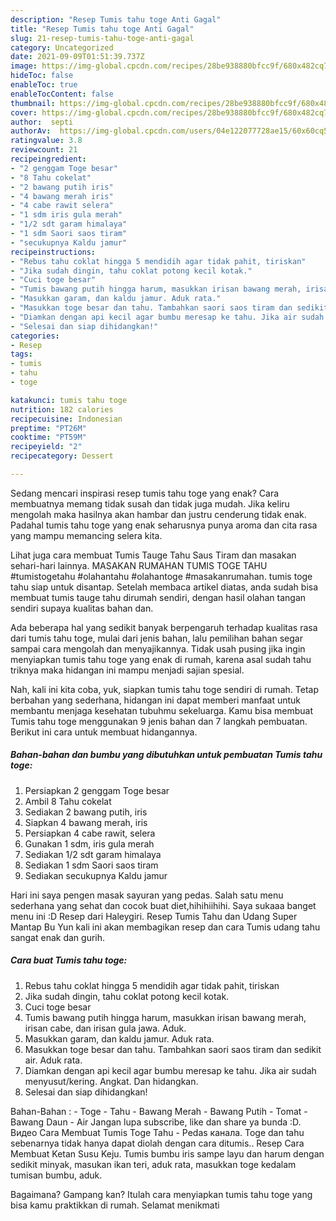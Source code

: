 ```yaml
---
description: "Resep Tumis tahu toge Anti Gagal"
title: "Resep Tumis tahu toge Anti Gagal"
slug: 21-resep-tumis-tahu-toge-anti-gagal
category: Uncategorized
date: 2021-09-09T01:51:39.737Z
image: https://img-global.cpcdn.com/recipes/28be938880bfcc9f/680x482cq70/tumis-tahu-toge-foto-resep-utama.jpg
hideToc: false
enableToc: true
enableTocContent: false
thumbnail: https://img-global.cpcdn.com/recipes/28be938880bfcc9f/680x482cq70/tumis-tahu-toge-foto-resep-utama.jpg
cover: https://img-global.cpcdn.com/recipes/28be938880bfcc9f/680x482cq70/tumis-tahu-toge-foto-resep-utama.jpg
author:  septi
authorAv:  https://img-global.cpcdn.com/users/04e122077728ae15/60x60cq50/avatar.jpg
ratingvalue: 3.8
reviewcount: 21
recipeingredient:
- "2 genggam Toge besar"
- "8 Tahu cokelat"
- "2 bawang putih iris"
- "4 bawang merah iris"
- "4 cabe rawit selera"
- "1 sdm iris gula merah"
- "1/2 sdt garam himalaya"
- "1 sdm Saori saos tiram"
- "secukupnya Kaldu jamur"
recipeinstructions:
- "Rebus tahu coklat hingga 5 mendidih agar tidak pahit, tiriskan"
- "Jika sudah dingin, tahu coklat potong kecil kotak."
- "Cuci toge besar"
- "Tumis bawang putih hingga harum, masukkan irisan bawang merah, irisan cabe, dan irisan gula jawa. Aduk."
- "Masukkan garam, dan kaldu jamur. Aduk rata."
- "Masukkan toge besar dan tahu. Tambahkan saori saos tiram dan sedikit air. Aduk rata."
- "Diamkan dengan api kecil agar bumbu meresap ke tahu. Jika air sudah menyusut/kering. Angkat. Dan hidangkan."
- "Selesai dan siap dihidangkan!"
categories:
- Resep
tags:
- tumis
- tahu
- toge

katakunci: tumis tahu toge 
nutrition: 182 calories
recipecuisine: Indonesian
preptime: "PT26M"
cooktime: "PT59M"
recipeyield: "2"
recipecategory: Dessert

---
```



Sedang mencari inspirasi resep tumis tahu toge yang enak? Cara membuatnya memang tidak susah dan tidak juga mudah. Jika keliru mengolah maka hasilnya akan hambar dan justru cenderung tidak enak. Padahal tumis tahu toge yang enak seharusnya punya aroma dan cita rasa yang mampu memancing selera kita.


Lihat juga cara membuat Tumis Tauge Tahu Saus Tiram dan masakan sehari-hari lainnya. MASAKAN RUMAHAN TUMIS TOGE TAHU #tumistogetahu #olahantahu #olahantoge #masakanrumahan. tumis toge tahu siap untuk disantap. Setelah membaca artikel diatas, anda sudah bisa membuat tumis tauge tahu dirumah sendiri, dengan hasil olahan tangan sendiri supaya kualitas bahan dan.

Ada beberapa hal yang sedikit banyak berpengaruh terhadap kualitas rasa dari tumis tahu toge, mulai dari jenis bahan, lalu pemilihan bahan segar sampai cara mengolah dan menyajikannya. Tidak usah pusing jika ingin menyiapkan tumis tahu toge yang enak di rumah, karena asal sudah tahu triknya maka hidangan ini mampu menjadi sajian spesial.


Nah, kali ini kita coba, yuk, siapkan tumis tahu toge sendiri di rumah. Tetap berbahan yang sederhana, hidangan ini dapat memberi manfaat untuk membantu menjaga kesehatan tubuhmu sekeluarga. Kamu bisa membuat Tumis tahu toge menggunakan 9 jenis bahan dan 7 langkah pembuatan. Berikut ini cara untuk membuat hidangannya.

<!--inarticleads1-->

##### Bahan-bahan dan bumbu yang dibutuhkan untuk pembuatan Tumis tahu toge:

1. Persiapkan 2 genggam Toge besar
1. Ambil 8 Tahu cokelat
1. Sediakan 2 bawang putih, iris
1. Siapkan 4 bawang merah, iris
1. Persiapkan 4 cabe rawit, selera
1. Gunakan 1 sdm, iris gula merah
1. Sediakan 1/2 sdt garam himalaya
1. Sediakan 1 sdm Saori saos tiram
1. Sediakan secukupnya Kaldu jamur


Hari ini saya pengen masak sayuran yang pedas. Salah satu menu sederhana yang sehat dan cocok buat diet,hihihiihihi. Saya sukaaa banget menu ini :D Resep dari Haleygiri. Resep Tumis Tahu dan Udang Super Mantap Bu Yun kali ini akan membagikan resep dan cara Tumis udang tahu sangat enak dan gurih. 

<!--inarticleads2-->

##### Cara buat Tumis tahu toge:

1. Rebus tahu coklat hingga 5 mendidih agar tidak pahit, tiriskan
1. Jika sudah dingin, tahu coklat potong kecil kotak.
1. Cuci toge besar
1. Tumis bawang putih hingga harum, masukkan irisan bawang merah, irisan cabe, dan irisan gula jawa. Aduk.
1. Masukkan garam, dan kaldu jamur. Aduk rata.
1. Masukkan toge besar dan tahu. Tambahkan saori saos tiram dan sedikit air. Aduk rata.
1. Diamkan dengan api kecil agar bumbu meresap ke tahu. Jika air sudah menyusut/kering. Angkat. Dan hidangkan.
1. Selesai dan siap dihidangkan!

Bahan-Bahan : - Toge - Tahu - Bawang Merah - Bawang Putih - Tomat - Bawang Daun - Air Jangan lupa subscribe, like dan share ya bunda :D. Видео Cara Membuat Tumis Toge Tahu - Pedas канала. Toge dan tahu sebenarnya tidak hanya dapat diolah dengan cara ditumis.. Resep Cara Membuat Ketan Susu Keju. Tumis bumbu iris sampe layu dan harum dengan sedikit minyak, masukan ikan teri, aduk rata, masukkan toge kedalam tumisan bumbu, aduk. 

Bagaimana? Gampang kan? Itulah cara menyiapkan tumis tahu toge yang bisa kamu praktikkan di rumah. Selamat menikmati
